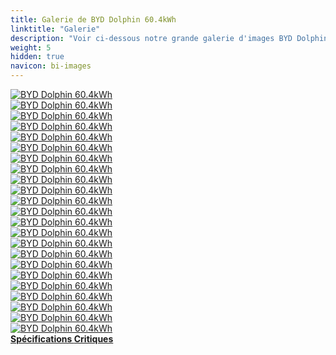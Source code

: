 ```yaml
---
title: Galerie de BYD Dolphin 60.4kWh
linktitle: "Galerie"
description: "Voir ci-dessous notre grande galerie d'images BYD Dolphin 60.4kWh. Cliquez sur les images pour des versions haute résolution."
weight: 5
hidden: true
navicon: bi-images
---
```

<!-- markdownlint-disable MD033 -->
<div class="row" id ="my-gallery">
	<div class="pswp-grid-item col-6 col-md-4">
		<a href="https://media.evkx.net/multimedia/models/byd/dolphin/dolphin_60.4kwh/centerconsole_1.jpg"
data-pswp-src="https://media.evkx.net/multimedia/models/byd/dolphin/dolphin_60.4kwh/centerconsole_1.jpg"
data-pswp-width="2500"
data-pswp-height="1461" 
target="_blank">
			<img src="https://media.evkx.net/multimedia/models/byd/dolphin/dolphin_60.4kwh/centerconsole_1_xst.jpg" alt="BYD Dolphin 60.4kWh" class="img-fluid " />
		</a>
	</div>
	<div class="pswp-grid-item col-6 col-md-4">
		<a href="https://media.evkx.net/multimedia/models/byd/dolphin/dolphin_60.4kwh/exterior_1.jpg"
data-pswp-src="https://media.evkx.net/multimedia/models/byd/dolphin/dolphin_60.4kwh/exterior_1.jpg"
data-pswp-width="2499"
data-pswp-height="1621" 
target="_blank">
			<img src="https://media.evkx.net/multimedia/models/byd/dolphin/dolphin_60.4kwh/exterior_1_xst.jpg" alt="BYD Dolphin 60.4kWh" class="img-fluid " />
		</a>
	</div>
	<div class="pswp-grid-item col-6 col-md-4">
		<a href="https://media.evkx.net/multimedia/models/byd/dolphin/dolphin_60.4kwh/exterior_2.jpg"
data-pswp-src="https://media.evkx.net/multimedia/models/byd/dolphin/dolphin_60.4kwh/exterior_2.jpg"
data-pswp-width="2500"
data-pswp-height="1622" 
target="_blank">
			<img src="https://media.evkx.net/multimedia/models/byd/dolphin/dolphin_60.4kwh/exterior_2_xst.jpg" alt="BYD Dolphin 60.4kWh" class="img-fluid " />
		</a>
	</div>
	<div class="pswp-grid-item col-6 col-md-4">
		<a href="https://media.evkx.net/multimedia/models/byd/dolphin/dolphin_60.4kwh/exterior_3.jpg"
data-pswp-src="https://media.evkx.net/multimedia/models/byd/dolphin/dolphin_60.4kwh/exterior_3.jpg"
data-pswp-width="2500"
data-pswp-height="1622" 
target="_blank">
			<img src="https://media.evkx.net/multimedia/models/byd/dolphin/dolphin_60.4kwh/exterior_3_xst.jpg" alt="BYD Dolphin 60.4kWh" class="img-fluid " />
		</a>
	</div>
	<div class="pswp-grid-item col-6 col-md-4">
		<a href="https://media.evkx.net/multimedia/models/byd/dolphin/dolphin_60.4kwh/frontseats_1.jpg"
data-pswp-src="https://media.evkx.net/multimedia/models/byd/dolphin/dolphin_60.4kwh/frontseats_1.jpg"
data-pswp-width="2500"
data-pswp-height="1579" 
target="_blank">
			<img src="https://media.evkx.net/multimedia/models/byd/dolphin/dolphin_60.4kwh/frontseats_1_xst.jpg" alt="BYD Dolphin 60.4kWh" class="img-fluid " />
		</a>
	</div>
	<div class="pswp-grid-item col-6 col-md-4">
		<a href="https://media.evkx.net/multimedia/models/byd/dolphin/dolphin_60.4kwh/frontseats_2.jpg"
data-pswp-src="https://media.evkx.net/multimedia/models/byd/dolphin/dolphin_60.4kwh/frontseats_2.jpg"
data-pswp-width="2500"
data-pswp-height="1667" 
target="_blank">
			<img src="https://media.evkx.net/multimedia/models/byd/dolphin/dolphin_60.4kwh/frontseats_2_xst.jpg" alt="BYD Dolphin 60.4kWh" class="img-fluid " />
		</a>
	</div>
	<div class="pswp-grid-item col-6 col-md-4">
		<a href="https://media.evkx.net/multimedia/models/byd/dolphin/dolphin_60.4kwh/headlights_1.jpg"
data-pswp-src="https://media.evkx.net/multimedia/models/byd/dolphin/dolphin_60.4kwh/headlights_1.jpg"
data-pswp-width="2500"
data-pswp-height="1448" 
target="_blank">
			<img src="https://media.evkx.net/multimedia/models/byd/dolphin/dolphin_60.4kwh/headlights_1_xst.jpg" alt="BYD Dolphin 60.4kWh" class="img-fluid " />
		</a>
	</div>
	<div class="pswp-grid-item col-6 col-md-4">
		<a href="https://media.evkx.net/multimedia/models/byd/dolphin/dolphin_60.4kwh/interior_1.jpg"
data-pswp-src="https://media.evkx.net/multimedia/models/byd/dolphin/dolphin_60.4kwh/interior_1.jpg"
data-pswp-width="2500"
data-pswp-height="1667" 
target="_blank">
			<img src="https://media.evkx.net/multimedia/models/byd/dolphin/dolphin_60.4kwh/interior_1_xst.jpg" alt="BYD Dolphin 60.4kWh" class="img-fluid " />
		</a>
	</div>
	<div class="pswp-grid-item col-6 col-md-4">
		<a href="https://media.evkx.net/multimedia/models/byd/dolphin/dolphin_60.4kwh/interior_2.jpg"
data-pswp-src="https://media.evkx.net/multimedia/models/byd/dolphin/dolphin_60.4kwh/interior_2.jpg"
data-pswp-width="2500"
data-pswp-height="1622" 
target="_blank">
			<img src="https://media.evkx.net/multimedia/models/byd/dolphin/dolphin_60.4kwh/interior_2_xst.jpg" alt="BYD Dolphin 60.4kWh" class="img-fluid " />
		</a>
	</div>
	<div class="pswp-grid-item col-6 col-md-4">
		<a href="https://media.evkx.net/multimedia/models/byd/dolphin/dolphin_60.4kwh/interior_3.jpg"
data-pswp-src="https://media.evkx.net/multimedia/models/byd/dolphin/dolphin_60.4kwh/interior_3.jpg"
data-pswp-width="2500"
data-pswp-height="1667" 
target="_blank">
			<img src="https://media.evkx.net/multimedia/models/byd/dolphin/dolphin_60.4kwh/interior_3_xst.jpg" alt="BYD Dolphin 60.4kWh" class="img-fluid " />
		</a>
	</div>
	<div class="pswp-grid-item col-6 col-md-4">
		<a href="https://media.evkx.net/multimedia/models/byd/dolphin/dolphin_60.4kwh/interior_4.jpg"
data-pswp-src="https://media.evkx.net/multimedia/models/byd/dolphin/dolphin_60.4kwh/interior_4.jpg"
data-pswp-width="2500"
data-pswp-height="1623" 
target="_blank">
			<img src="https://media.evkx.net/multimedia/models/byd/dolphin/dolphin_60.4kwh/interior_4_xst.jpg" alt="BYD Dolphin 60.4kWh" class="img-fluid " />
		</a>
	</div>
	<div class="pswp-grid-item col-6 col-md-4">
		<a href="https://media.evkx.net/multimedia/models/byd/dolphin/dolphin_60.4kwh/interior_5.jpg"
data-pswp-src="https://media.evkx.net/multimedia/models/byd/dolphin/dolphin_60.4kwh/interior_5.jpg"
data-pswp-width="3000"
data-pswp-height="2000" 
target="_blank">
			<img src="https://media.evkx.net/multimedia/models/byd/dolphin/dolphin_60.4kwh/interior_5_xst.jpg" alt="BYD Dolphin 60.4kWh" class="img-fluid " />
		</a>
	</div>
	<div class="pswp-grid-item col-6 col-md-4">
		<a href="https://media.evkx.net/multimedia/models/byd/dolphin/dolphin_60.4kwh/interior_6.jpg"
data-pswp-src="https://media.evkx.net/multimedia/models/byd/dolphin/dolphin_60.4kwh/interior_6.jpg"
data-pswp-width="3000"
data-pswp-height="2000" 
target="_blank">
			<img src="https://media.evkx.net/multimedia/models/byd/dolphin/dolphin_60.4kwh/interior_6_xst.jpg" alt="BYD Dolphin 60.4kWh" class="img-fluid " />
		</a>
	</div>
	<div class="pswp-grid-item col-6 col-md-4">
		<a href="https://media.evkx.net/multimedia/models/byd/dolphin/dolphin_60.4kwh/main_1.jpg"
data-pswp-src="https://media.evkx.net/multimedia/models/byd/dolphin/dolphin_60.4kwh/main_1.jpg"
data-pswp-width="3000"
data-pswp-height="2116" 
target="_blank">
			<img src="https://media.evkx.net/multimedia/models/byd/dolphin/dolphin_60.4kwh/main_1_xst.jpg" alt="BYD Dolphin 60.4kWh" class="img-fluid " />
		</a>
	</div>
	<div class="pswp-grid-item col-6 col-md-4">
		<a href="https://media.evkx.net/multimedia/models/byd/dolphin/dolphin_60.4kwh/screens_1.jpg"
data-pswp-src="https://media.evkx.net/multimedia/models/byd/dolphin/dolphin_60.4kwh/screens_1.jpg"
data-pswp-width="2500"
data-pswp-height="1550" 
target="_blank">
			<img src="https://media.evkx.net/multimedia/models/byd/dolphin/dolphin_60.4kwh/screens_1_xst.jpg" alt="BYD Dolphin 60.4kWh" class="img-fluid " />
		</a>
	</div>
	<div class="pswp-grid-item col-6 col-md-4">
		<a href="https://media.evkx.net/multimedia/models/byd/dolphin/dolphin_60.4kwh/screens_2.jpg"
data-pswp-src="https://media.evkx.net/multimedia/models/byd/dolphin/dolphin_60.4kwh/screens_2.jpg"
data-pswp-width="3000"
data-pswp-height="2000" 
target="_blank">
			<img src="https://media.evkx.net/multimedia/models/byd/dolphin/dolphin_60.4kwh/screens_2_xst.jpg" alt="BYD Dolphin 60.4kWh" class="img-fluid " />
		</a>
	</div>
	<div class="pswp-grid-item col-6 col-md-4">
		<a href="https://media.evkx.net/multimedia/models/byd/dolphin/dolphin_60.4kwh/screen_3.jpg"
data-pswp-src="https://media.evkx.net/multimedia/models/byd/dolphin/dolphin_60.4kwh/screen_3.jpg"
data-pswp-width="3000"
data-pswp-height="2000" 
target="_blank">
			<img src="https://media.evkx.net/multimedia/models/byd/dolphin/dolphin_60.4kwh/screen_3_xst.jpg" alt="BYD Dolphin 60.4kWh" class="img-fluid " />
		</a>
	</div>
	<div class="pswp-grid-item col-6 col-md-4">
		<a href="https://media.evkx.net/multimedia/models/byd/dolphin/dolphin_60.4kwh/secondrowseats_1.jpg"
data-pswp-src="https://media.evkx.net/multimedia/models/byd/dolphin/dolphin_60.4kwh/secondrowseats_1.jpg"
data-pswp-width="2500"
data-pswp-height="1623" 
target="_blank">
			<img src="https://media.evkx.net/multimedia/models/byd/dolphin/dolphin_60.4kwh/secondrowseats_1_xst.jpg" alt="BYD Dolphin 60.4kWh" class="img-fluid " />
		</a>
	</div>
	<div class="pswp-grid-item col-6 col-md-4">
		<a href="https://media.evkx.net/multimedia/models/byd/dolphin/dolphin_60.4kwh/secondrowseats_2.jpg"
data-pswp-src="https://media.evkx.net/multimedia/models/byd/dolphin/dolphin_60.4kwh/secondrowseats_2.jpg"
data-pswp-width="2500"
data-pswp-height="1741" 
target="_blank">
			<img src="https://media.evkx.net/multimedia/models/byd/dolphin/dolphin_60.4kwh/secondrowseats_2_xst.jpg" alt="BYD Dolphin 60.4kWh" class="img-fluid " />
		</a>
	</div>
	<div class="pswp-grid-item col-6 col-md-4">
		<a href="https://media.evkx.net/multimedia/models/byd/dolphin/dolphin_60.4kwh/secondrowseats_3.jpg"
data-pswp-src="https://media.evkx.net/multimedia/models/byd/dolphin/dolphin_60.4kwh/secondrowseats_3.jpg"
data-pswp-width="3000"
data-pswp-height="2000" 
target="_blank">
			<img src="https://media.evkx.net/multimedia/models/byd/dolphin/dolphin_60.4kwh/secondrowseats_3_xst.jpg" alt="BYD Dolphin 60.4kWh" class="img-fluid " />
		</a>
	</div>
	<div class="pswp-grid-item col-6 col-md-4">
		<a href="https://media.evkx.net/multimedia/models/byd/dolphin/dolphin_60.4kwh/trunk_1.jpg"
data-pswp-src="https://media.evkx.net/multimedia/models/byd/dolphin/dolphin_60.4kwh/trunk_1.jpg"
data-pswp-width="2500"
data-pswp-height="1776" 
target="_blank">
			<img src="https://media.evkx.net/multimedia/models/byd/dolphin/dolphin_60.4kwh/trunk_1_xst.jpg" alt="BYD Dolphin 60.4kWh" class="img-fluid " />
		</a>
	</div>
	<div class="pswp-grid-item col-6 col-md-4">
		<a href="https://media.evkx.net/multimedia/models/byd/dolphin/dolphin_60.4kwh/trunk_2.jpg"
data-pswp-src="https://media.evkx.net/multimedia/models/byd/dolphin/dolphin_60.4kwh/trunk_2.jpg"
data-pswp-width="2500"
data-pswp-height="1621" 
target="_blank">
			<img src="https://media.evkx.net/multimedia/models/byd/dolphin/dolphin_60.4kwh/trunk_2_xst.jpg" alt="BYD Dolphin 60.4kWh" class="img-fluid " />
		</a>
	</div>
	<div class="pswp-grid-item col-6 col-md-4">
		<a href="https://media.evkx.net/multimedia/models/byd/dolphin/dolphin_60.4kwh/wheels_1.jpg"
data-pswp-src="https://media.evkx.net/multimedia/models/byd/dolphin/dolphin_60.4kwh/wheels_1.jpg"
data-pswp-width="2500"
data-pswp-height="1667" 
target="_blank">
			<img src="https://media.evkx.net/multimedia/models/byd/dolphin/dolphin_60.4kwh/wheels_1_xst.jpg" alt="BYD Dolphin 60.4kWh" class="img-fluid " />
		</a>
	</div>
</div>
<script type="module">
  import PhotoSwipeLightbox from '/js/photoswipe-lightbox.esm.js';
    const lightbox = new PhotoSwipeLightbox({
       gallery: '#my-gallery',
        children: 'a',
        pswpModule: () => import('/js/photoswipe.esm.js')
    });
lightbox.init();
</script>
<div class="mt-3 mb-3">
<a href="../specifications/" class="text-decoration-none text-black">
<strong><i class="bi-arrow-left"></i> Spécifications </strong>
</a>
<a href="../reviews/" class="text-decoration-none text-black float-end">
<strong>Critiques <i class="bi-arrow-right"></i></strong>
</a>
</div>

